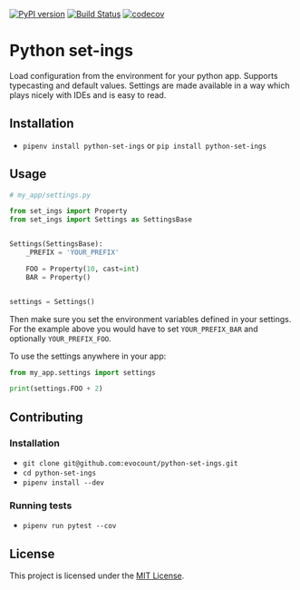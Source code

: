 [![PyPI version](https://badge.fury.io/py/python-set-ings.svg)](https://badge.fury.io/py/python-set-ings)
[![Build Status](https://travis-ci.org/evocount/python-set-ings.svg?branch=master)](https://travis-ci.org/evocount/python-set-ings)
[![codecov](https://codecov.io/gh/evocount/python-set-ings/branch/master/graph/badge.svg)](https://codecov.io/gh/evocount/python-set-ings)

# Python set-ings

Load configuration from the environment for your python app. Supports typecasting and default values. Settings are made available in a way which plays nicely with IDEs and is easy to read.

## Installation

* `pipenv install python-set-ings` or `pip install python-set-ings`

## Usage

```python
# my_app/settings.py

from set_ings import Property
from set_ings import Settings as SettingsBase


Settings(SettingsBase):
    _PREFIX = 'YOUR_PREFIX'

    FOO = Property(10, cast=int)
    BAR = Property()


settings = Settings()
```

Then make sure you set the environment variables defined in your settings.
For the example above you would have to set `YOUR_PREFIX_BAR` and optionally
`YOUR_PREFIX_FOO`.

To use the settings anywhere in your app:
```python
from my_app.settings import settings

print(settings.FOO + 2)
```

## Contributing

### Installation

* `git clone git@github.com:evocount/python-set-ings.git`
* `cd python-set-ings`
* `pipenv install --dev`

### Running tests

* `pipenv run pytest --cov`

## License

This project is licensed under the [MIT License](LICENSE.md).
